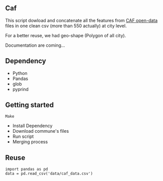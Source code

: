 ## Caf


This script dowload and concatenate all the features from [CAF open-data](http://data.caf.fr/site/) files in one clean csv (more than 550 actually) at city level.

For a better reuse, we had geo-shape (Polygon of all city).

Documentation are coming...

## Dependency

- Python
- Pandas
- glob
- pyprind


## Getting started

```
Make
```

- Install Dependency
- Download commune's files
- Run script
- Merging process

## Reuse

```
import pandas as pd
data = pd.read_csv('data/caf_data.csv')
```




